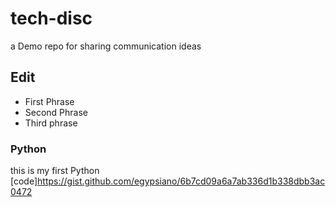 # tech-disc
a Demo repo for sharing communication ideas





## Edit

* First Phrase
* Second Phrase
* Third phrase


### Python

this is my first Python [code]https://gist.github.com/egypsiano/6b7cd09a6a7ab336d1b338dbb3ac0472
